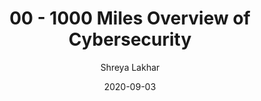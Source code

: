 ﻿---
date: "2020-09-03"
title: "00 - 1000 Miles Overview of Cybersecurity"

course: "Systems Security"
semester: "Fall"
year: 2020
author: "Shreya Lakhar"

slug: "1000 miles overview of cybersecurity"
navbar_active_link: "lectures"

summary: |
  But I would walk 1000 Miles
  And I would walk 1000 more

  -I'm Gonna Be by The Proclaimers.


slides: "/slides/fall2020/1000Miles.pdf"

has_page: false
---

